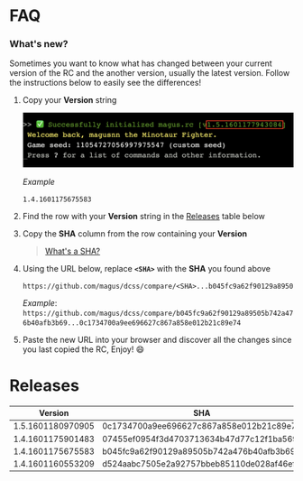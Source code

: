 # FAQ

### What's new?

Sometimes you want to know what has changed between your current version
of the RC and the another version, usually the latest version.
Follow the instructions below to easily see the differences!

1. Copy your **Version** string

    ![Example screenshot highlighting magus.rc version string](https://raw.githubusercontent.com/magus/dcss/master/static/version-string-example.dac80c.png)

    _Example_
    ```
    1.4.1601175675583
    ```

1. Find the row with your **Version** string in the [Releases](#Releases) table below

1. Copy the **SHA** column from the row containing your **Version**

    > [What's a SHA?](https://docs.github.com/en/free-pro-team@latest/github/getting-started-with-github/github-glossary#commit-id)

1. Using the URL below, replace **`<SHA>`** with the **SHA** you found above

    ```
    https://github.com/magus/dcss/compare/<SHA>...b045fc9a62f90129a89505b742a476b40afb3b69
    ```
    _Example_: `https://github.com/magus/dcss/compare/b045fc9a62f90129a89505b742a476b40afb3b69...0c1734700a9ee696627c867a858e012b21c89e74`

1. Paste the new URL into your browser and discover all the changes since you last copied the RC, Enjoy! 😄


# Releases
| Version  | SHA |
| ------------- | ------------- |
| 1.5.1601180970905 | 0c1734700a9ee696627c867a858e012b21c89e74 |
| 1.4.1601175901483 | 07455ef0954f3d4703713634b47d77c12f1ba569 |
| 1.4.1601175675583 | b045fc9a62f90129a89505b742a476b40afb3b69 |
| 1.4.1601160553209 | d524aabc7505e2a92757bbeb85110de028af46ef |

